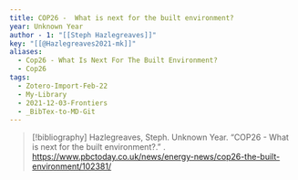 ```yaml
---
title: COP26 -  What is next for the built environment?
year: Unknown Year
author - 1: "[[Steph Hazlegreaves]]"
key: "[[@Hazlegreaves2021-mk]]"
aliases:
  - Cop26 - What Is Next For The Built Environment?
  - Cop26
tags:
  - Zotero-Import-Feb-22
  - My-Library
  - 2021-12-03-Frontiers
  - _BibTex-to-MD-Git
---
```


> [!bibliography]
> Hazlegreaves, Steph. Unknown Year. “COP26 -  What is next for the built environment?.” . https://www.pbctoday.co.uk/news/energy-news/cop26-the-built-environment/102381/